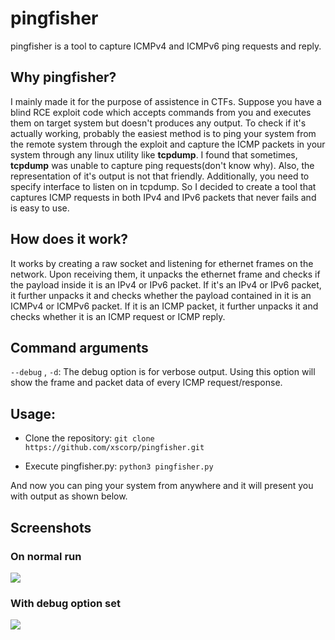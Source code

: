 # pingfisher
pingfisher is a tool to capture ICMPv4 and ICMPv6 ping requests and reply.

## Why pingfisher?
I mainly made it for the purpose of assistence in CTFs. Suppose you have a blind RCE exploit code which accepts commands from you and executes them on target system but doesn't produces any output. To check if it's actually working, probably the easiest method is to ping your system from the remote system through the exploit and capture the ICMP packets in your system through any linux utility like **tcpdump**.
I found that sometimes, **tcpdump** was unable to capture ping requests(don't know why). Also, the representation of it's output is not that friendly. Additionally, you need to specify interface to listen on in tcpdump. So I decided to create a tool that captures ICMP requests in both IPv4 and IPv6 packets that never fails and is easy to use.

## How does it work?
It works by creating a raw socket and listening for ethernet frames on the network. Upon receiving them, it unpacks the ethernet frame and checks if the payload inside it is an IPv4 or IPv6 packet. If it's an IPv4 or IPv6 packet, it further unpacks it and checks whether the payload contained in it is an ICMPv4 or ICMPv6 packet. If it is an ICMP packet, it further unpacks it and checks whether it is an ICMP request or ICMP reply.

## Command arguments
```--debug``` , ```-d```: The debug option is for verbose output. Using this option will show the frame and packet data of every ICMP request/response.

## Usage:
* Clone the repository:
```git clone https://github.com/xscorp/pingfisher.git```

* Execute pingfisher.py:
```python3 pingfisher.py```

And now you can ping your system from anywhere and it will present you with output as shown below.

## Screenshots
### On normal run
![](media/pingfisher_output.png)

### With debug option set
![](media/pingfisher_debug_output.png)
